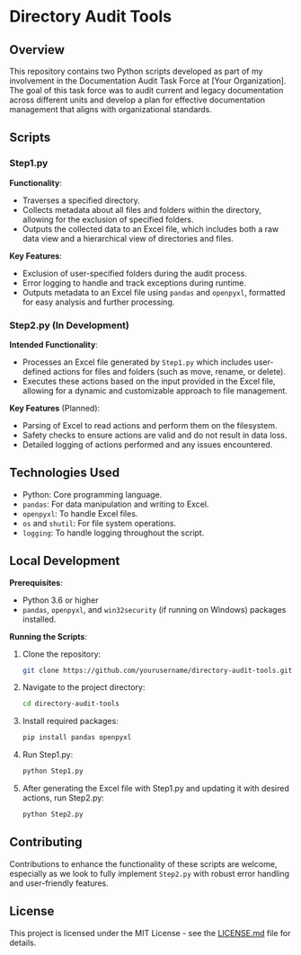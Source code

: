
# Directory Audit Tools

## Overview

This repository contains two Python scripts developed as part of my involvement in the Documentation Audit Task Force at [Your Organization]. The goal of this task force was to audit current and legacy documentation across different units and develop a plan for effective documentation management that aligns with organizational standards.

## Scripts

### Step1.py

**Functionality**: 
- Traverses a specified directory.
- Collects metadata about all files and folders within the directory, allowing for the exclusion of specified folders.
- Outputs the collected data to an Excel file, which includes both a raw data view and a hierarchical view of directories and files.

**Key Features**:
- Exclusion of user-specified folders during the audit process.
- Error logging to handle and track exceptions during runtime.
- Outputs metadata to an Excel file using `pandas` and `openpyxl`, formatted for easy analysis and further processing.

### Step2.py (In Development)

**Intended Functionality**:
- Processes an Excel file generated by `Step1.py` which includes user-defined actions for files and folders (such as move, rename, or delete).
- Executes these actions based on the input provided in the Excel file, allowing for a dynamic and customizable approach to file management.

**Key Features** (Planned):
- Parsing of Excel to read actions and perform them on the filesystem.
- Safety checks to ensure actions are valid and do not result in data loss.
- Detailed logging of actions performed and any issues encountered.

## Technologies Used

- Python: Core programming language.
- `pandas`: For data manipulation and writing to Excel.
- `openpyxl`: To handle Excel files.
- `os` and `shutil`: For file system operations.
- `logging`: To handle logging throughout the script.

## Local Development

**Prerequisites**:
- Python 3.6 or higher
- `pandas`, `openpyxl`, and `win32security` (if running on Windows) packages installed.

**Running the Scripts**:

1. Clone the repository:
   ```bash
   git clone https://github.com/yourusername/directory-audit-tools.git
   ```
2. Navigate to the project directory:
   ```bash
   cd directory-audit-tools
   ```
3. Install required packages:
   ```bash
   pip install pandas openpyxl
   ```
4. Run Step1.py:
   ```bash
   python Step1.py
   ```
5. After generating the Excel file with Step1.py and updating it with desired actions, run Step2.py:
   ```bash
   python Step2.py
   ```

## Contributing

Contributions to enhance the functionality of these scripts are welcome, especially as we look to fully implement `Step2.py` with robust error handling and user-friendly features.

## License

This project is licensed under the MIT License - see the [LICENSE.md](LICENSE.md) file for details.
